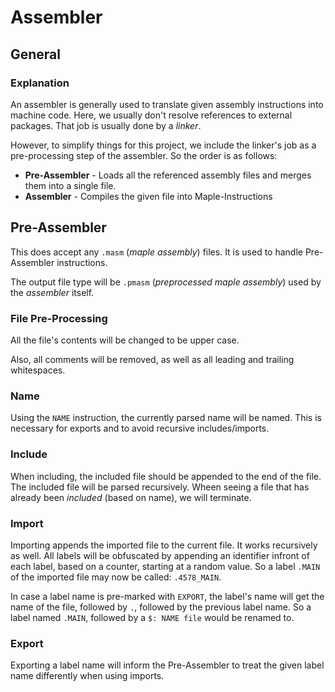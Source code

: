 # Assembler
## General
### Explanation
An assembler is generally used to translate given assembly instructions into machine code. Here, we usually don't resolve references to external packages. That job is usually done by a _linker_. 

However, to simplify things for this project, we include the linker's job as a pre-processing step of the assembler. 
So the order is as follows: 
- **Pre-Assembler** - Loads all the referenced assembly files and merges them into a single file.
- **Assembler** - Compiles the given file into Maple-Instructions

## Pre-Assembler
This does accept any `.masm` (_maple assembly_) files. 
It is used to handle Pre-Assembler instructions. 

The output file type will be `.pmasm` (_preprocessed maple assembly_) used by the _assembler_ itself. 
### File Pre-Processing
All the file's contents will be changed to be upper case. 

Also, all comments will be removed, as well as all leading and trailing whitespaces. 
### Name
Using the `NAME` instruction, the currently parsed name will be named. This is necessary for exports and to avoid recursive includes/imports.  
### Include
When including, the included file should be appended to the end of the file. The included file will be parsed recursively. Wheen seeing a file that has already been _included_ (based on name), we will terminate.
### Import
Importing appends the imported file to the current file. It works recursively as well. All labels will be obfuscated by appending an identifier infront of each label, based on a counter, starting at a random value. So a label `.MAIN` of the imported file may now be called: `.4578_MAIN`.

In case a label name is pre-marked with `EXPORT`, the label's name will get the name of the file, followed by `.`, followed by the previous label name. So a label named `.MAIN`, followed by a `$: NAME file` would be renamed to.
### Export
Exporting a label name will inform the Pre-Assembler to treat the given label name differently when using imports. 